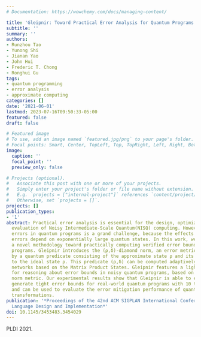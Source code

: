 ```yaml
---
# Documentation: https://wowchemy.com/docs/managing-content/

title: 'Gleipnir: Toward Practical Error Analysis for Quantum Programs'
subtitle: ''
summary: ''
authors:
- Runzhou Tao
- Yunong Shi
- Jianan Yao
- John Hui
- Frederic T. Chong
- Ronghui Gu
tags:
- quantum programming
- error analysis
- approximate computing
categories: []
date: '2021-06-01'
lastmod: 2023-07-16T09:50:33-05:00
featured: false
draft: false

# Featured image
# To use, add an image named `featured.jpg/png` to your page's folder.
# Focal points: Smart, Center, TopLeft, Top, TopRight, Left, Right, BottomLeft, Bottom, BottomRight.
image:
  caption: ''
  focal_point: ''
  preview_only: false

# Projects (optional).
#   Associate this post with one or more of your projects.
#   Simply enter your project's folder or file name without extension.
#   E.g. `projects = ["internal-project"]` references `content/project/deep-learning/index.md`.
#   Otherwise, set `projects = []`.
projects: []
publication_types:
- '1'
abstract: Practical error analysis is essential for the design, optimization, and
  evaluation of Noisy Intermediate-Scale Quantum(NISQ) computing. However, bounding
  errors in quantum programs is a grand challenge, because the effects of quantum
  errors depend on exponentially large quantum states. In this work, we present Gleipnir,
  a novel methodology toward practically computing verified error bounds in quantum
  programs. Gleipnir introduces the (ρ,δ)-diamond norm, an error metric constrained
  by a quantum predicate consisting of the approximate state ρ and its distance δ
  to the ideal state ρ. This predicate (ρ,δ) can be computed adaptively using tensor
  networks based on the Matrix Product States. Gleipnir features a lightweight logic
  for reasoning about error bounds in noisy quantum programs, based on the (ρ,δ)-diamond
  norm metric. Our experimental results show that Gleipnir is able to efficiently
  generate tight error bounds for real-world quantum programs with 10 to 100 qubits,
  and can be used to evaluate the error mitigation performance of quantum compiler
  transformations.
publication: '*Proceedings of the 42nd ACM SIGPLAN International Conference on Programming
  Language Design and Implementation*'
doi: 10.1145/3453483.3454029
---
```

PLDI 2021. 